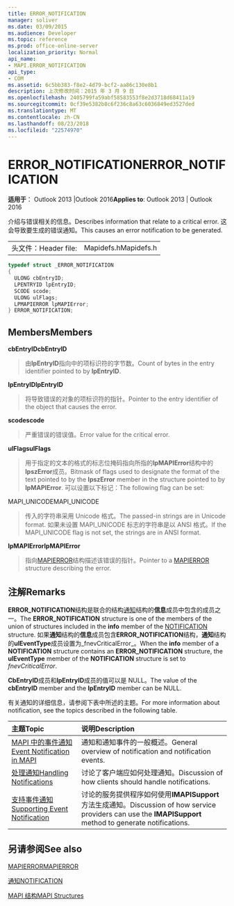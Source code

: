 ```yaml
---
title: ERROR_NOTIFICATION
manager: soliver
ms.date: 03/09/2015
ms.audience: Developer
ms.topic: reference
ms.prod: office-online-server
localization_priority: Normal
api_name:
- MAPI.ERROR_NOTIFICATION
api_type:
- COM
ms.assetid: 6c5bb383-f8e2-4d79-bcf2-aa86c130e8b1
description: 上次修改时间：2015 年 3 月 9 日
ms.openlocfilehash: 2405799fa59abf58583553f8e2d3718d68411a19
ms.sourcegitcommit: 0cf39e5382b8c6f236c8a63c6036849ed3527ded
ms.translationtype: MT
ms.contentlocale: zh-CN
ms.lasthandoff: 08/23/2018
ms.locfileid: "22574970"
---
```

# <a name="errornotification"></a><span data-ttu-id="3cc47-103">ERROR_NOTIFICATION</span><span class="sxs-lookup"><span data-stu-id="3cc47-103">ERROR_NOTIFICATION</span></span>

  
  
<span data-ttu-id="3cc47-104">**适用于**： Outlook 2013 |Outlook 2016</span><span class="sxs-lookup"><span data-stu-id="3cc47-104">**Applies to**: Outlook 2013 | Outlook 2016</span></span> 
  
<span data-ttu-id="3cc47-105">介绍与错误相关的信息。</span><span class="sxs-lookup"><span data-stu-id="3cc47-105">Describes information that relate to a critical error.</span></span> <span data-ttu-id="3cc47-106">这会导致要生成的错误通知。</span><span class="sxs-lookup"><span data-stu-id="3cc47-106">This causes an error notification to be generated.</span></span> 
  
|||
|:-----|:-----|
|<span data-ttu-id="3cc47-107">头文件：</span><span class="sxs-lookup"><span data-stu-id="3cc47-107">Header file:</span></span>  <br/> |<span data-ttu-id="3cc47-108">Mapidefs.h</span><span class="sxs-lookup"><span data-stu-id="3cc47-108">Mapidefs.h</span></span>  <br/> |
   
```cpp
typedef struct _ERROR_NOTIFICATION
{
  ULONG cbEntryID;
  LPENTRYID lpEntryID;
  SCODE scode;
  ULONG ulFlags;
  LPMAPIERROR lpMAPIError;
} ERROR_NOTIFICATION;
```

## <a name="members"></a><span data-ttu-id="3cc47-109">Members</span><span class="sxs-lookup"><span data-stu-id="3cc47-109">Members</span></span>

 <span data-ttu-id="3cc47-110">**cbEntryID**</span><span class="sxs-lookup"><span data-stu-id="3cc47-110">**cbEntryID**</span></span>
  
> <span data-ttu-id="3cc47-111">由**lpEntryID**指向中的项标识符的字节数。</span><span class="sxs-lookup"><span data-stu-id="3cc47-111">Count of bytes in the entry identifier pointed to by **lpEntryID**.</span></span> 
    
 <span data-ttu-id="3cc47-112">**lpEntryID**</span><span class="sxs-lookup"><span data-stu-id="3cc47-112">**lpEntryID**</span></span>
  
> <span data-ttu-id="3cc47-113">将导致错误的对象的项标识符的指针。</span><span class="sxs-lookup"><span data-stu-id="3cc47-113">Pointer to the entry identifier of the object that causes the error.</span></span>
    
 <span data-ttu-id="3cc47-114">**scode**</span><span class="sxs-lookup"><span data-stu-id="3cc47-114">**scode**</span></span>
  
> <span data-ttu-id="3cc47-115">严重错误的错误值。</span><span class="sxs-lookup"><span data-stu-id="3cc47-115">Error value for the critical error.</span></span> 
    
 <span data-ttu-id="3cc47-116">**ulFlags**</span><span class="sxs-lookup"><span data-stu-id="3cc47-116">**ulFlags**</span></span>
  
> <span data-ttu-id="3cc47-117">用于指定的文本的格式的标志位掩码指向所指的**lpMAPIError**结构中的**lpszError**成员。</span><span class="sxs-lookup"><span data-stu-id="3cc47-117">Bitmask of flags used to designate the format of the text pointed to by the **lpszError** member in the structure pointed to by **lpMAPIError**.</span></span> <span data-ttu-id="3cc47-118">可以设置以下标记：</span><span class="sxs-lookup"><span data-stu-id="3cc47-118">The following flag can be set:</span></span>
    
<span data-ttu-id="3cc47-119">MAPI_UNICODE</span><span class="sxs-lookup"><span data-stu-id="3cc47-119">MAPI_UNICODE</span></span> 
  
> <span data-ttu-id="3cc47-120">传入的字符串采用 Unicode 格式。</span><span class="sxs-lookup"><span data-stu-id="3cc47-120">The passed-in strings are in Unicode format.</span></span> <span data-ttu-id="3cc47-121">如果未设置 MAPI_UNICODE 标志的字符串是以 ANSI 格式。</span><span class="sxs-lookup"><span data-stu-id="3cc47-121">If the MAPI_UNICODE flag is not set, the strings are in ANSI format.</span></span>
    
 <span data-ttu-id="3cc47-122">**lpMAPIError**</span><span class="sxs-lookup"><span data-stu-id="3cc47-122">**lpMAPIError**</span></span>
  
> <span data-ttu-id="3cc47-123">指向[MAPIERROR](mapierror.md)结构描述该错误的指针。</span><span class="sxs-lookup"><span data-stu-id="3cc47-123">Pointer to a [MAPIERROR](mapierror.md) structure describing the error.</span></span> 
    
## <a name="remarks"></a><span data-ttu-id="3cc47-124">注解</span><span class="sxs-lookup"><span data-stu-id="3cc47-124">Remarks</span></span>

<span data-ttu-id="3cc47-125">**ERROR_NOTIFICATION**结构是联合的结构[通知](notification.md)结构的**信息**成员中包含的成员之一。</span><span class="sxs-lookup"><span data-stu-id="3cc47-125">The **ERROR_NOTIFICATION** structure is one of the members of the union of structures included in the **info** member of the [NOTIFICATION](notification.md) structure.</span></span> <span data-ttu-id="3cc47-126">如果**通知**结构的**信息**成员包含**ERROR_NOTIFICATION**结构，**通知**结构的**ulEventType**成员设置为_fnevCriticalError_。</span><span class="sxs-lookup"><span data-stu-id="3cc47-126">When the **info** member of a **NOTIFICATION** structure contains an **ERROR_NOTIFICATION** structure, the **ulEventType** member of the **NOTIFICATION** structure is set to  _fnevCriticalError_.</span></span>
  
<span data-ttu-id="3cc47-127">**CbEntryID**成员和**lpEntryID**成员的值可以是 NULL。</span><span class="sxs-lookup"><span data-stu-id="3cc47-127">The value of the **cbEntryID** member and the **lpEntryID** member can be NULL.</span></span> 
  
<span data-ttu-id="3cc47-128">有关通知的详细信息，请参阅下表中所述的主题。</span><span class="sxs-lookup"><span data-stu-id="3cc47-128">For more information about notification, see the topics described in the following table.</span></span>
  
|<span data-ttu-id="3cc47-129">**主题**</span><span class="sxs-lookup"><span data-stu-id="3cc47-129">**Topic**</span></span>|<span data-ttu-id="3cc47-130">**说明**</span><span class="sxs-lookup"><span data-stu-id="3cc47-130">**Description**</span></span>|
|:-----|:-----|
|[<span data-ttu-id="3cc47-131">MAPI 中的事件通知</span><span class="sxs-lookup"><span data-stu-id="3cc47-131">Event Notification in MAPI</span></span>](event-notification-in-mapi.md) <br/> |<span data-ttu-id="3cc47-132">通知和通知事件的一般概述。</span><span class="sxs-lookup"><span data-stu-id="3cc47-132">General overview of notification and notification events.</span></span>  <br/> |
|[<span data-ttu-id="3cc47-133">处理通知</span><span class="sxs-lookup"><span data-stu-id="3cc47-133">Handling Notifications</span></span>](handling-notifications.md) <br/> |<span data-ttu-id="3cc47-134">讨论了客户端应如何处理通知。</span><span class="sxs-lookup"><span data-stu-id="3cc47-134">Discussion of how clients should handle notifications.</span></span>  <br/> |
|[<span data-ttu-id="3cc47-135">支持事件通知</span><span class="sxs-lookup"><span data-stu-id="3cc47-135">Supporting Event Notification</span></span>](supporting-event-notification.md) <br/> |<span data-ttu-id="3cc47-136">讨论的服务提供程序如何使用**IMAPISupport**方法生成通知。</span><span class="sxs-lookup"><span data-stu-id="3cc47-136">Discussion of how service providers can use the **IMAPISupport** method to generate notifications.</span></span>  <br/> |
   
## <a name="see-also"></a><span data-ttu-id="3cc47-137">另请参阅</span><span class="sxs-lookup"><span data-stu-id="3cc47-137">See also</span></span>



[<span data-ttu-id="3cc47-138">MAPIERROR</span><span class="sxs-lookup"><span data-stu-id="3cc47-138">MAPIERROR</span></span>](mapierror.md)
  
[<span data-ttu-id="3cc47-139">通知</span><span class="sxs-lookup"><span data-stu-id="3cc47-139">NOTIFICATION</span></span>](notification.md)


[<span data-ttu-id="3cc47-140">MAPI 结构</span><span class="sxs-lookup"><span data-stu-id="3cc47-140">MAPI Structures</span></span>](mapi-structures.md)

